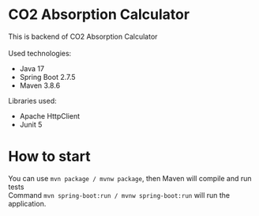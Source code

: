 # CO2 Absorption Calculator
This is backend of CO2 Absorption Calculator <br /> <br />
Used technologies: <br />
- Java 17 
- Spring Boot 2.7.5 
- Maven 3.8.6 

Libraries used:
- Apache HttpClient
- Junit 5 <br />

# How to start
You can use `mvn package / mvnw package`, then Maven will compile and run tests <br />
Command `mvn spring-boot:run / mvnw spring-boot:run` will run the application.